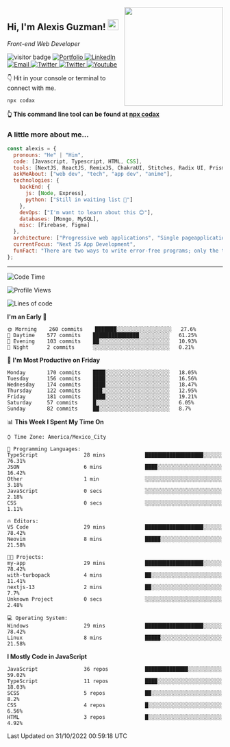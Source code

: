 <img align='right' src="https://media.giphy.com/media/M9gbBd9nbDrOTu1Mqx/giphy.gif" width="230">
<h2>Hi, I'm Alexis Guzman! <img src="https://media.giphy.com/media/hvRJCLFzcasrR4ia7z/giphy.gif" width="25px"></h2>
<p><em>Front-end Web Developer</em></p>

<p>
  <img src="https://visitor-badge.glitch.me/badge?page_id=a12989x.a12989x&left_color=black&right_color=gray" alt="visitor badge"/>
  <a href='https://www.codingcodax.dev/' target='_blank'>
    <img alt='Portfolio' src='https://img.shields.io/badge/Portfolio-black?logo=vercel&style=flat-square'>
  </a>
  <a href='https://linkedin.com/in/codingcodax/' target='_blank'>
    <img alt='LinkedIn' src='https://img.shields.io/badge/LinkedIn-black?logo=LinkedIn&style=flat-square'>
  </a>
  <a href='mailto:codingcodax@gmail.com' target='_blank'>
    <img alt='Email' src='https://img.shields.io/badge/Email-black?logo=Gmail&style=flat-square'>
  </a>
  <a href='https://twitter.com/codingcodax' target='_blank'>
    <img alt='Twitter' src='https://img.shields.io/badge/Twitter-black?logo=Twitter&style=flat-square'>
  </a>
  <a href='https://www.instagram.com/codingcodax/' target='_blank'>
    <img alt='Twitter' src='https://img.shields.io/badge/Instagram-black?logo=Instagram&style=flat-square'>
  </a>
  <a href='https://www.youtube.com/channel/UCMY0GhV1HuX4XdbgalC77VQ' target='_blank'>
    <img alt='Youtube' src='https://img.shields.io/badge/YouTube-black?logo=Youtube&style=flat-square'>
  </a>
</p>

👇 Hit in your console or terminal to connect with me.

```bash
npx codax
```
**👆 This command line tool can be found at [npx codax](https://github.com/a12989x/npx-codax)**

<h3>A little more about me...</h3>

```javascript
const alexis = {
  pronouns: "He" | "Him",
  code: [Javascript, Typescript, HTML, CSS],
  tools: [NextJS, ReactJS, RemixJS, ChakraUI, Stitches, Radix UI, Prisma],
  askMeAbout: ["web dev", "tech", "app dev", "anime"],
  technologies: {
    backEnd: {
      js: [Node, Express],
      python: ["Still in waiting list 🥲"]
    },
    devOps: ["I'm want to learn about this 😊"],
    databases: [Mongo, MySQL],
    misc: [Firebase, Figma]
  },
  architecture: ["Progressive web applications", "Single pageapplications"],
  currentFocus: "Next JS App Development",
  funFact: "There are two ways to write error-free programs; only the third one works"
};
```

---

<!--START_SECTION:waka-->
![Code Time](http://img.shields.io/badge/Code%20Time-903%20hrs%2031%20mins-blue)

![Profile Views](http://img.shields.io/badge/Profile%20Views-0-blue)

![Lines of code](https://img.shields.io/badge/From%20Hello%20World%20I%27ve%20Written-1%20Million%20lines%20of%20code-blue)

**I'm an Early 🐤** 

```text
🌞 Morning    260 commits    ███████░░░░░░░░░░░░░░░░░░   27.6% 
🌆 Daytime    577 commits    ███████████████░░░░░░░░░░   61.25% 
🌃 Evening    103 commits    ██░░░░░░░░░░░░░░░░░░░░░░░   10.93% 
🌙 Night      2 commits      ░░░░░░░░░░░░░░░░░░░░░░░░░   0.21%

```
📅 **I'm Most Productive on Friday** 

```text
Monday       170 commits    ████░░░░░░░░░░░░░░░░░░░░░   18.05% 
Tuesday      156 commits    ████░░░░░░░░░░░░░░░░░░░░░   16.56% 
Wednesday    174 commits    ████░░░░░░░░░░░░░░░░░░░░░   18.47% 
Thursday     122 commits    ███░░░░░░░░░░░░░░░░░░░░░░   12.95% 
Friday       181 commits    ████░░░░░░░░░░░░░░░░░░░░░   19.21% 
Saturday     57 commits     █░░░░░░░░░░░░░░░░░░░░░░░░   6.05% 
Sunday       82 commits     ██░░░░░░░░░░░░░░░░░░░░░░░   8.7%

```


📊 **This Week I Spent My Time On** 

```text
⌚︎ Time Zone: America/Mexico_City

💬 Programming Languages: 
TypeScript               28 mins             ███████████████████░░░░░░   76.31% 
JSON                     6 mins              ████░░░░░░░░░░░░░░░░░░░░░   16.42% 
Other                    1 min               ░░░░░░░░░░░░░░░░░░░░░░░░░   3.18% 
JavaScript               0 secs              ░░░░░░░░░░░░░░░░░░░░░░░░░   2.18% 
CSS                      0 secs              ░░░░░░░░░░░░░░░░░░░░░░░░░   1.11%

🔥 Editors: 
VS Code                  29 mins             ███████████████████░░░░░░   78.42% 
Neovim                   8 mins              █████░░░░░░░░░░░░░░░░░░░░   21.58%

🐱‍💻 Projects: 
my-app                   29 mins             ███████████████████░░░░░░   78.42% 
with-turbopack           4 mins              ██░░░░░░░░░░░░░░░░░░░░░░░   11.41% 
nextjs-13                2 mins              ██░░░░░░░░░░░░░░░░░░░░░░░   7.7% 
Unknown Project          0 secs              ░░░░░░░░░░░░░░░░░░░░░░░░░   2.48%

💻 Operating System: 
Windows                  29 mins             ███████████████████░░░░░░   78.42% 
Linux                    8 mins              █████░░░░░░░░░░░░░░░░░░░░   21.58%

```

**I Mostly Code in JavaScript** 

```text
JavaScript               36 repos            ██████████████░░░░░░░░░░░   59.02% 
TypeScript               11 repos            ████░░░░░░░░░░░░░░░░░░░░░   18.03% 
SCSS                     5 repos             ██░░░░░░░░░░░░░░░░░░░░░░░   8.2% 
CSS                      4 repos             █░░░░░░░░░░░░░░░░░░░░░░░░   6.56% 
HTML                     3 repos             █░░░░░░░░░░░░░░░░░░░░░░░░   4.92%

```



 Last Updated on 31/10/2022 00:59:18 UTC
<!--END_SECTION:waka-->
